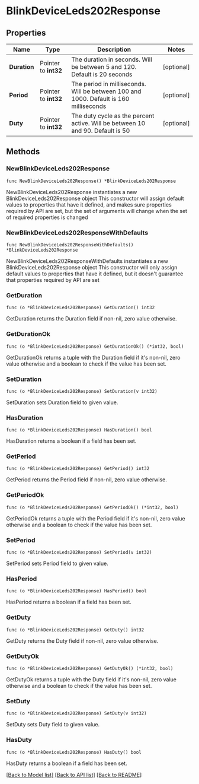 # BlinkDeviceLeds202Response

## Properties

Name | Type | Description | Notes
------------ | ------------- | ------------- | -------------
**Duration** | Pointer to **int32** | The duration in seconds. Will be between 5 and 120. Default is 20 seconds | [optional] 
**Period** | Pointer to **int32** | The period in milliseconds. Will be between 100 and 1000. Default is 160 milliseconds | [optional] 
**Duty** | Pointer to **int32** | The duty cycle as the percent active. Will be between 10 and 90. Default is 50 | [optional] 

## Methods

### NewBlinkDeviceLeds202Response

`func NewBlinkDeviceLeds202Response() *BlinkDeviceLeds202Response`

NewBlinkDeviceLeds202Response instantiates a new BlinkDeviceLeds202Response object
This constructor will assign default values to properties that have it defined,
and makes sure properties required by API are set, but the set of arguments
will change when the set of required properties is changed

### NewBlinkDeviceLeds202ResponseWithDefaults

`func NewBlinkDeviceLeds202ResponseWithDefaults() *BlinkDeviceLeds202Response`

NewBlinkDeviceLeds202ResponseWithDefaults instantiates a new BlinkDeviceLeds202Response object
This constructor will only assign default values to properties that have it defined,
but it doesn't guarantee that properties required by API are set

### GetDuration

`func (o *BlinkDeviceLeds202Response) GetDuration() int32`

GetDuration returns the Duration field if non-nil, zero value otherwise.

### GetDurationOk

`func (o *BlinkDeviceLeds202Response) GetDurationOk() (*int32, bool)`

GetDurationOk returns a tuple with the Duration field if it's non-nil, zero value otherwise
and a boolean to check if the value has been set.

### SetDuration

`func (o *BlinkDeviceLeds202Response) SetDuration(v int32)`

SetDuration sets Duration field to given value.

### HasDuration

`func (o *BlinkDeviceLeds202Response) HasDuration() bool`

HasDuration returns a boolean if a field has been set.

### GetPeriod

`func (o *BlinkDeviceLeds202Response) GetPeriod() int32`

GetPeriod returns the Period field if non-nil, zero value otherwise.

### GetPeriodOk

`func (o *BlinkDeviceLeds202Response) GetPeriodOk() (*int32, bool)`

GetPeriodOk returns a tuple with the Period field if it's non-nil, zero value otherwise
and a boolean to check if the value has been set.

### SetPeriod

`func (o *BlinkDeviceLeds202Response) SetPeriod(v int32)`

SetPeriod sets Period field to given value.

### HasPeriod

`func (o *BlinkDeviceLeds202Response) HasPeriod() bool`

HasPeriod returns a boolean if a field has been set.

### GetDuty

`func (o *BlinkDeviceLeds202Response) GetDuty() int32`

GetDuty returns the Duty field if non-nil, zero value otherwise.

### GetDutyOk

`func (o *BlinkDeviceLeds202Response) GetDutyOk() (*int32, bool)`

GetDutyOk returns a tuple with the Duty field if it's non-nil, zero value otherwise
and a boolean to check if the value has been set.

### SetDuty

`func (o *BlinkDeviceLeds202Response) SetDuty(v int32)`

SetDuty sets Duty field to given value.

### HasDuty

`func (o *BlinkDeviceLeds202Response) HasDuty() bool`

HasDuty returns a boolean if a field has been set.


[[Back to Model list]](../README.md#documentation-for-models) [[Back to API list]](../README.md#documentation-for-api-endpoints) [[Back to README]](../README.md)


